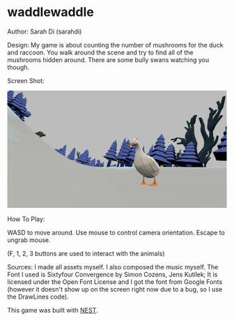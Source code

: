 # waddlewaddle

Author: Sarah Di (sarahdi)

Design: My game is about counting the number of mushrooms for the duck and raccoon. You walk around the scene and try to find all of the mushrooms hidden around. There are some bully swans watching you though.

Screen Shot:

![Screen Shot](screenshot.png)

How To Play:

WASD to move around. Use mouse to control camera orientation. Escape to ungrab mouse.

(F, 1, 2, 3 buttons are used to interact with the animals)

Sources: I made all assets myself. I also composed the music myself. The Font I used is Sixtyfour Convergence by Simon Cozens, Jens Kutílek; It is licensed under the Open Font License and I got the font from Google Fonts (however it doesn't show up on the screen right now due to a bug, so I use the DrawLines code).

This game was built with [NEST](NEST.md).

